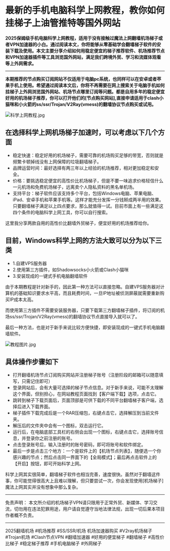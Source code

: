 # 最新的手机电脑科学上网教程，教你如何挂梯子上油管推特等国外网站
**2025保姆级手机电脑科学上网教程，适用于没有接触过魔法上网翻墙机场梯子或者VPN加速器的小白。通过阅读本文，你将能够从零基础学会翻墙梯子软件的安装下载及使用。本文主要分享介绍如何用稳定便宜的梯子推荐软件、机场推荐节点和VPN加速器插件等工具浏览国外网站，满足我们跨境外贸、学习和流媒体观看等上外网需求。**

***  

**本期推荐的节点购买订阅网站不仅适用于电脑pc系统，也同样可以在安卓或者苹果手机上使用。希望通过阅读本文后，你将不再需要在网上搜索关于电脑手机如何挂梯子上外网浏览国外网站、机场节点哪里订阅等问题。都是自用多年的稳定便宜好用的机场梯子推荐，你可以打开他们的[节点购买网站],直接申请适用于clash小猫咪和小火箭的ss/ssr/Trojan/V2Ray(vmess)的翻墙协议节点购买或试用。**


![科学上网教程.jpg](https://www.cnvintage.org/assets/files/2024-12-30/1735573070-181364-image.png)


## 在选择科学上网机场梯子加速时，可以考虑以下几个方面

* 稳定快速：稳定好用的机场梯子，需要可靠的机场购买足够的带宽，否则就是频繁卡顿掉线没有上网保障的垃圾翻墙梯子。
* 品牌运营时间：最好选择有两三年以上经验的机场推荐，相对更加稳定和安全。
* 价格：要挑选稳定便宜的高性价比机场梯子，但是不要一味追求价格轻信什么一元机场和免费机场梯子，远离卖个人隐私资料的黑名单机场。
* 支持平台：梯子软件应该支持多个平台，包括Windows电脑、苹果电脑、iPad、安卓手机和苹果手机等。这样才能充分发挥一分钱掰成两半用的效果。
只要翻墙梯子满足以上四点要求，那么就值得一试。目前市面上有一些满足这四个条件的电脑科学上网工具，你可以自行搜索。

这里我分享两款自用的高性价比翻墙外贸梯子，便宜好用的机场推荐给你。  


## 目前，Windows科学上网的方法大致可以分为以下三类
* 1.自建VPS服务器
* 2.使用第三方插件，如Shadowsocks小火箭或Clash小猫咪
* 3.安装现成的一键式手机电脑翻墙软件

由于本期教程是针对新手的，因此第一种方法可以直接忽略。自建VPS服务器对计算机的基础知识要求水平高，而且耗费时间，一旦IP地址被侦测屏蔽就需要重新购买IP成本太高。

而使用第三方插件不需要安装服务器，只要下载第三方翻墙梯子插件，将订阅的机场ss/ssr/Trojan/V2Ray(vmess)的翻墙协议节点直接导入就可以了。

最后一种方法，也是对于新手来说比较方便快捷，即安装现成的一键式手机电脑翻墙软件。
 
![教程图片.jpg](https://s2.loli.net/2023/10/31/hH8ATLCBY6NkZpO.jpg)

## 具体操作步骤如下

* 打开翻墙机场节点订阅购买网站并注册梯子账号（注册阶段的邮箱可以随意填写，只需记住即可）
* 登录网站后，会有大量可选择的梯子节点信息。对于新手来说，可能不太理解这个界面，但别担心，在网站教程页面找到【客户端下载】选项，点击它。
* 跳转到梯子下载页面后，页面顶部是可供下载的不同平台翻墙梯子客户端，选择后进入下载界面。
* 梯子插件下载完成后是一个RAR压缩包，右键点击它，选择解压到当前文件夹。
* 解压后的文件夹中会有一个图标，双击运行它。
* 运行后，在电脑底部工具栏的右侧会出现一个图标，右键点击它，选择账号信息，并登录你之前注册的账号。
* 点击登录账号后，输入注册时的账号密码，即可将账号和软件绑定。
* 最后一步是点击三个地方：一个是软件上的【机场节点列表】，随便选一个你感兴趣的节点；然后点击同一界面下的【全局模式】；最后再点击软件上的【开启】按钮，即可开始科学上网。

科学上网其实很简单，翻墙梯子软件也相当完善，速度很快。虽然对于翻墙这件事，你可能觉得很高大上且难以理解，但只要尝试一次，你会发现使用[机场梯子]魔法上网其实并没有想象中那么复杂。

***
免责声明： 本文所介绍的机场梯子VPN请只限用于正常外贸、新媒体、学习交流，切勿用在违法犯罪用途，用户请自觉遵守当地法律法规，出现一切后果本项目作者概不负责。

---

2025翻墙机场 #机场推荐 #SS/SSR/机场 机场加速器购买 #V2ray机场梯子 #Trojan机场 #Clash节点VPN #翻墙加速器 #好用的便宜梯子 #翻墙梯子 #高性价比梯子 #稳定梯子推荐 #手机电脑梯子 #外网梯子



